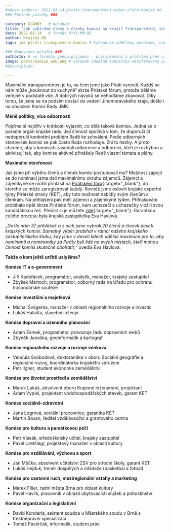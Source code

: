 ```yaml
---
#název souboru: 2021-01-14-pirati-transparentni-vyber-clenu-komisi.md
### Povinné položky ###

category: CLANKY   # nešahat!
title: "Jak vybíráme členy a členky komisí na kraji? Transparentně, samozřejmě!"
date: 2021-01-14   # formát YYYY-MM-DD
author: Krajský MO
tags: jmk piráti transparence komise # kategorie odděleny mezerami, např. volby zemědělství životní-prostředí piráti (viz https://jihomoravsky.pirati.cz/tags/)

### Nepovinné položky ###
authorId: # ve formátu jmeno.prijmeni - prolinkování s profilem přes uid
image: posts/komise_web.png # obrázek ideálně 420x677px minifikovaný přes https://tinypng.com/
#description: 

---
```


Maximální transparentnost je to, na čem jsme jako Piráti vyrostli. Každý se nám může „kouknout do kuchyně“ skrze Pirátské fórum, protože děláme veřejně v podstatě vše. A dobrých návyků se nehodláme zbavovat. Díky tomu, že jsme se na podzim dostali do vedení Jihomoravského kraje, došlo i na obsazení Komisí Rady JMK.

**Méně politiky, více odbornosti**

Pojďme si nejdřív v krátkosti vyjasnit, co dělá taková komise. Jedná se o poradní orgán krajské rady. Její činnost spočívá v tom, že doporučí či nedoporučí konkrétní problém Radě ke schválení. Podle odborných stanovisek komisí se pak často Rada rozhoduje. Zní to hezky. A proto chceme, aby v komisích zasedali odbornice a odborníci, kteří je rozhýbou a aktivizují tak, aby komise aktivně přinášely Radě vlastní témata a plány.

**Maximální otevřenost**

Jak jsme při výběru členů a členek komisí postupovali my? Možnost zapojit se do nominací jsme dali maximálnímu okruhu zájemců. Zájemci a zájemkyně se mohli přihlásit na [Pirátském fóru](https://forum.pirati.cz/viewtopic.php?f=411&t=54104){:target="_blank"}, do kterého se může zaregistrovat každý. Rovněž jsme oslovili krajské expertní týmy Pirátské strany (KET), aby tuto možnost nabídly svým členům a členkám. Na přihlášení pak měli zájemci a zájemkyně týden. Přihlašování probíhalo opět skrze Pirátské fórum, kam uchazeči a uchazečky vložili svou kandidátskou řeč. Přečíst si je můžete [zde](https://forum.pirati.cz/viewtopic.php?f=411&t=54104&start=30){:target="_blank"}. Garantkou celého procesu byla krajská zastupitelka Eva Havlová. 

*„Došlo nám 37 přihlášek a z nich jsme vybrali 20 členů a členek deseti krajských komisí. Samotný výběr probíhal v rámci našeho krajského zastupitelského klubu, kdy jsme v deseti lidech udělali maximum pro to, aby nominanti a nominantky za Piráty byli lidé na svých místech, kteří mohou činnost komisí skutečně obohatit,“* uvedla Eva Havlová.

**Takže o kom ještě určitě uslyšíme?**

**Komise IT a e-government**
- Jiří Kadeřávek, programátor, analytik, manažer, krajský zastupitel
- Zbyšek Martoch, programátor, odborný rada na Úřadu pro ochranu hospodářské soutěže

**Komise investiční a majetková**
- Michal Švagerka, manažer v oblasti regionálního rozvoje a investic
- Lukáš Halašta, stavební inženýr

**Komise dopravní a územního plánování**
- Adam Zemek, programátor, provozuje řadu dopravních webů
- Zbyněk Janoška, geoinformatik a kartograf

**Komise regionálního rozvoje a rozvoje venkova**
- Vendula Svobodová, doktorandka v oboru Sociální geografie a regionální rozvoj, koordinátorka krajského sdružení
- Petr Ilgner, student ekonomie zemědělství

**Komise pro životní prostředí a zemědělství**
- Marek Lukáš, absolvent oboru Krajinné inženýrství, projektant
- Adam Vyplel, projektant vodohospodářských staveb, garant KET

**Komise sociálně-zdravotní**
- Jana Logrová, sociální pracovnice, garantka KET
- Martin Boxan, ředitel vzdělávacího a grantového centra

**Komise pro kulturu a památkovou péči**
- Petr Vlasák, středoškolský učitel, krajský zastupitel
- Pavel Uretšlégr, projektový manažer v oblasti kultury

**Komise pro vzdělávání, výchovu a sport**
- Jan Můčka, absolvent učitelství ZSV pro střední školy, garant KET
- Lukáš Hejduk, trenér dospělých a mládeže (basketbal a fotbal)

**Komise pro cestovní ruch, meziregionální vztahy a marketing**
- Marek Fišer, radní města Brna pro oblast kultury
- Pavel Havlík, pracovník v oblasti ubytovacích služeb a pohostinství

**Komise organizační a legislativní**
- David Konderla, asistent soudce u Městského soudu v Brně s trestněprávní specializací
- Tomáš Pastirčák, informatik, student práv
